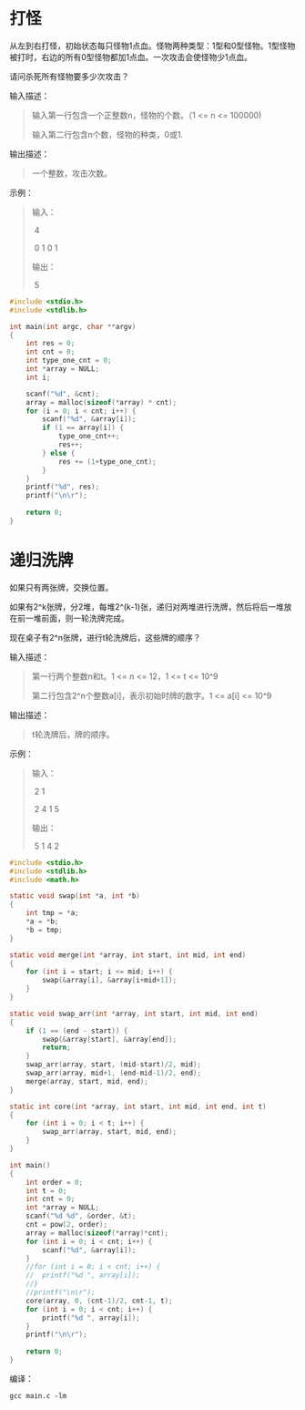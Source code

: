 # 打怪

从左到右打怪，初始状态每只怪物1点血。怪物两种类型：1型和0型怪物。1型怪物被打时，右边的所有0型怪物都加1点血。一次攻击会使怪物少1点血。

请问杀死所有怪物要多少次攻击？

输入描述：

> 输入第一行包含一个正整数n，怪物的个数。（1 <= n <= 100000)
>
> 输入第二行包含n个数，怪物的种类，0或1.

输出描述：

> 一个整数，攻击次数。

示例：

> 输入：
>
> ​	4
>
> ​	0 1 0 1
>
> 输出：
>
> ​	5

```c
#include <stdio.h>
#include <stdlib.h>

int main(int argc, char **argv)
{
	int res = 0;
	int cnt = 0;
	int type_one_cnt = 0;
	int *array = NULL;
	int i;

	scanf("%d", &cnt);
	array = malloc(sizeof(*array) * cnt);
	for (i = 0; i < cnt; i++) {
		scanf("%d", &array[i]);
		if (1 == array[i]) {
			type_one_cnt++;
			res++;
		} else {
			res += (1+type_one_cnt);
		}
	}
	printf("%d", res);
	printf("\n\r");
	
	return 0;
}
```

# 递归洗牌

如果只有两张牌，交换位置。

如果有2^k张牌，分2堆，每堆2^(k-1)张，递归对两堆进行洗牌，然后将后一堆放在前一堆前面，则一轮洗牌完成。

现在桌子有2^n张牌，进行t轮洗牌后，这些牌的顺序？

输入描述：

> 第一行两个整数n和t。1 <= n <= 12，1 <= t <= 10^9
>
> 第二行包含2^n个整数a[i]，表示初始时牌的数字。1 <= a[i] <= 10^9

输出描述：

> t轮洗牌后，牌的顺序。

示例：

> 输入：
>
> ​	2 1
>
> ​	2 4 1 5
>
> 输出：
>
> ​	5 1 4 2

```c
#include <stdio.h>
#include <stdlib.h>
#include <math.h>

static void swap(int *a, int *b)
{
	int tmp = *a;
	*a = *b;
	*b = tmp;
}

static void merge(int *array, int start, int mid, int end)
{
	for (int i = start; i <= mid; i++) {
		swap(&array[i], &array[i+mid+1]);
	}
}

static void swap_arr(int *array, int start, int mid, int end)
{
	if (1 == (end - start)) {
		swap(&array[start], &array[end]);
		return;
	}
	swap_arr(array, start, (mid-start)/2, mid);
	swap_arr(array, mid+1, (end-mid-1)/2, end);
	merge(array, start, mid, end);
}

static int core(int *array, int start, int mid, int end, int t)
{
	for (int i = 0; i < t; i++) {
		swap_arr(array, start, mid, end);
	}
}

int main()
{
	int order = 0;
	int t = 0;
	int cnt = 0;
	int *array = NULL;
	scanf("%d %d", &order, &t);
	cnt = pow(2, order);
	array = malloc(sizeof(*array)*cnt);
	for (int i = 0; i < cnt; i++) {
		scanf("%d", &array[i]);
	}
	//for (int i = 0; i < cnt; i++) {
	//	printf("%d ", array[i]);
	//}
	//printf("\n\r");
	core(array, 0, (cnt-1)/2, cnt-1, t);
	for (int i = 0; i < cnt; i++) {
		printf("%d ", array[i]);
	}
	printf("\n\r");
	
	return 0;
}
```

编译：

```shell
gcc main.c -lm
```

